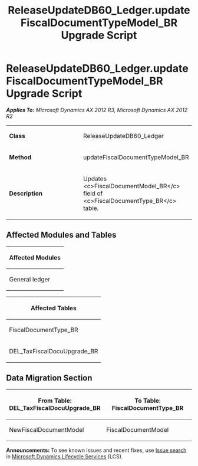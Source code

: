 ﻿---
title: ReleaseUpdateDB60_Ledger.updateFiscalDocumentTypeModel_BR Upgrade Script
TOCTitle: ReleaseUpdateDB60_Ledger.updateFiscalDocumentTypeModel_BR Upgrade Script
ms:assetid: d90c6cb3-b33e-5aa4-e64a-ab3ce74dc14f
ms:mtpsurl: https://msdn.microsoft.com/en-us/library/JJ687131(v=AX.60)
ms:contentKeyID: 49711577
ms.date: 05/18/2015
mtps_version: v=AX.60
---

# ReleaseUpdateDB60\_Ledger.updateFiscalDocumentTypeModel\_BR Upgrade Script 


_**Applies To:** Microsoft Dynamics AX 2012 R3, Microsoft Dynamics AX 2012 R2_

<table>
<colgroup>
<col style="width: 50%" />
<col style="width: 50%" />
</colgroup>
<tbody>
<tr class="odd">
<td><p><strong>Class</strong></p></td>
<td><p>ReleaseUpdateDB60_Ledger</p></td>
</tr>
<tr class="even">
<td><p><strong>Method</strong></p></td>
<td><p>updateFiscalDocumentTypeModel_BR</p></td>
</tr>
<tr class="odd">
<td><p><strong>Description</strong></p></td>
<td><p>Updates &lt;c&gt;FiscalDocumentModel_BR&lt;/c&gt; field of &lt;c&gt;FiscalDocumentType_BR&lt;/c&gt; table.</p></td>
</tr>
</tbody>
</table>


## Affected Modules and Tables

<table>
<colgroup>
<col style="width: 100%" />
</colgroup>
<thead>
<tr class="header">
<th><p>Affected Modules</p></th>
</tr>
</thead>
<tbody>
<tr class="odd">
<td><p>General ledger</p></td>
</tr>
</tbody>
</table>


<table>
<colgroup>
<col style="width: 100%" />
</colgroup>
<thead>
<tr class="header">
<th><p>Affected Tables</p></th>
</tr>
</thead>
<tbody>
<tr class="odd">
<td><p>FiscalDocumentType_BR</p></td>
</tr>
<tr class="even">
<td><p>DEL_TaxFiscalDocuUpgrade_BR</p></td>
</tr>
</tbody>
</table>


## Data Migration Section

<table>
<colgroup>
<col style="width: 50%" />
<col style="width: 50%" />
</colgroup>
<thead>
<tr class="header">
<th><p>From Table: DEL_TaxFiscalDocuUpgrade_BR</p></th>
<th><p>To Table: FiscalDocumentType_BR</p></th>
</tr>
</thead>
<tbody>
<tr class="odd">
<td><p>NewFiscalDocumentModel</p></td>
<td><p>FiscalDocumentModel</p></td>
</tr>
</tbody>
</table>

  
**Announcements:** To see known issues and recent fixes, use [Issue search](http://go.microsoft.com/fwlink/?linkid=389258) in [Microsoft Dynamics Lifecycle Services](http://go.microsoft.com/fwlink/?linkid=306505) (LCS).

